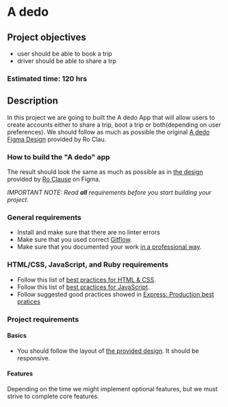 # A dedo

## Project objectives

- user should be able to book a trip
- driver should be able to share a trp

### Estimated time: 120 hrs

## Description

In this project we are going to built the A dedo App that will allow users to create accounts either to share a trip, boot a trip or both(depending on user preferences). We should follow as much as possible the original [A dedo Figma Design](https://www.figma.com/design/YbC0ufOAtOibXYnZdOMqz3/a-dedo?node-id=0-1&t=a3SaOy5zCaJp7oNk-0) provided by Ro Clau.

### How to build the "A dedo" app

The result should look the same as much as possible as in [the design](https://www.figma.com/design/YbC0ufOAtOibXYnZdOMqz3/a-dedo?node-id=0-1&t=a3SaOy5zCaJp7oNk-0) provided by [Ro Clause]() on Figma.

_IMPORTANT NOTE: Read **all** requirements before you start building your project._

### General requirements

- Install and make sure that there are no linter errors
- Make sure that you used correct [Gitflow](https://www.atlassian.com/git/tutorials/https://www.freecodecamp.org/news/how-to-write-a-good-readme-file/en%20at%20nvie.).
- Make sure that you documented your work [in a professional way](https://www.freecodecamp.org/news/how-to-write-a-good-readme-file/).

### HTML/CSS, JavaScript, and Ruby requirements

- Follow this list of [best practices for HTML & CSS](https://github.com/microverseinc/curriculum-html-css/blob/main/articles/html_css_best_practices.md).
- Follow this list of [best practices for JavaScript](https://github.com/microverseinc/curriculum-html-css/blob/main/articles/javascript_best_practices.md).
- Follow suggested good practices showed in [Express: Production best pratices](https://expressjs.com/en/advanced/best-practice-performance.html)

### Project requirements

#### Basics

- You should follow the layout of [the provided design](https://www.figma.com/design/YbC0ufOAtOibXYnZdOMqz3/a-dedo?node-id=0-1&t=7PSGzLF0bhcwGhga-0). It should be responsive.

#### Features

Depending on the time we might implement optional features, but we must strive to complete core features.
